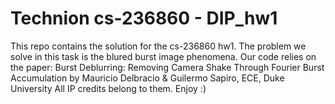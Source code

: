 # Technion cs-236860 - DIP_hw1

This repo contains the solution for the cs-236860 hw1.
The problem we solve in this task is the blured burst image phenomena.
Our code relies on the paper:
Burst Deblurring: Removing Camera Shake Through Fourier Burst Accumulation by Mauricio Delbracio & Guilermo Sapiro, ECE, Duke University
All IP credits belong to them.
Enjoy :)
